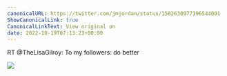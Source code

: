 ```yaml
---
canonicalURL: https://twitter.com/jmjordan/status/1582630977196544001
ShowCanonicalLink: true
CanonicalLinkText: View original on
date: 2022-10-19T07:13:23+00:00
---
```

RT @TheLisaGilroy: To my followers: do better

![](/images/1582630977196544001-lh4DqVwMPTkfEyoZ.jpg)